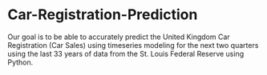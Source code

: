 # Car-Registration-Prediction
Our goal is to be able to accurately predict the United Kingdom Car Registration (Car Sales) using timeseries modeling for the next two quarters using the last 33 years of data from the St. Louis Federal Reserve using Python.

